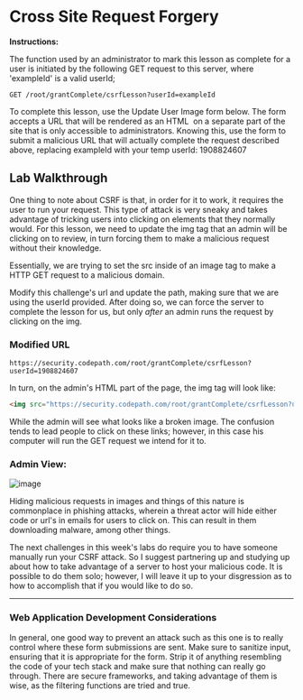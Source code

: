 # Cross Site Request Forgery

**Instructions:**

The function used by an administrator to mark this lesson as complete for a user is initiated by the following GET request to this server, where 'exampleId' is a valid userId;
```
GET /root/grantComplete/csrfLesson?userId=exampleId 
```
To complete this lesson, use the Update User Image form below. The form accepts a URL that will be rendered as an HTML <img> on a separate part of the site that is only accessible to administrators. Knowing this, use the form to submit a malicious URL that will actually complete the request described above, replacing exampleId with your temp userId: 1908824607

## Lab Walkthrough

One thing to note about CSRF is that, in order for it to work, it requires the user to run your request. This type of attack is very sneaky and takes advantage of tricking users into clicking on elements that they normally would. For this lesson, we need to update the img tag that an admin will be clicking on to review, in turn forcing them to make a malicious request without their knowledge. 

Essentially, we are trying to set the src inside of an image tag to make a HTTP GET request to a malicious domain.

Modify this challenge's url and update the path, making sure that we are using the userId provided. After doing so, we can force the server to complete the lesson for us, but only *after* an admin runs the request by clicking on the img.

### Modified URL
```
https://security.codepath.com/root/grantComplete/csrfLesson?userId=1908824607
```

In turn, on the admin's HTML part of the page, the img tag will look like:
``` HTML
<img src="https://security.codepath.com/root/grantComplete/csrfLesson?userId=1908824607">
```

While the admin will see what looks like a broken image. The confusion tends to lead people to click on these links; however, in this case his computer will run the GET request we intend for it to.

### Admin View:
![image](https://user-images.githubusercontent.com/66766340/146685060-6bb6aa86-740c-44c1-a2d9-cb5b32941da2.png)

Hiding malicious requests in images and things of this nature is commonplace in phishing attacks, wherein a threat actor will hide either code or url's in emails for users to click on. This can result in them downloading malware, among other things.

The next challenges in this week's labs do require you to have someone manually run your CSRF attack. So I suggest partnering up and studying up about how to take advantage of a server to host your malicious code. It is possible to do them solo; however, I will leave it up to your disgression as to how to accomplish that if you would like to do so.

---

### Web Application Development Considerations
In general, one good way to prevent an attack such as this one is to really control where these form submissions are sent. Make sure to sanitize input, ensuring that it is appropriate for the form. Strip it of anything resembling the code of your tech stack and make sure that nothing can really go through. There are secure frameworks, and taking advantage of them is wise, as the filtering functions are tried and true.

